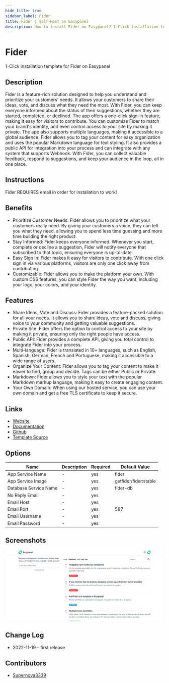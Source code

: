 ```yaml
---
hide_title: true
sidebar_label: Fider
title: Fider | Self-Host on Easypanel
description: How to install Fider on Easypanel? 1-Click installation template for Fider on Easypanel
---
```


<!-- generated -->

# Fider

1-Click installation template for Fider on Easypanel

## Description

Fider is a feature-rich solution designed to help you understand and prioritize your customers&#39; needs. It allows your customers to share their ideas, vote, and discuss what they need the most. With Fider, you can keep everyone informed about the status of their suggestions, whether they are started, completed, or declined. The app offers a one-click sign-in feature, making it easy for visitors to contribute. You can customize Fider to match your brand&#39;s identity, and even control access to your site by making it private. The app also supports multiple languages, making it accessible to a global audience. Fider allows you to tag your content for easy organization and uses the popular Markdown language for text styling. It also provides a public API for integration into your process and can integrate with any system that supports Webhook. With Fider, you can collect valuable feedback, respond to suggestions, and keep your audience in the loop, all in one place.

## Instructions

Fider REQUIRES email in order for installation to work!

## Benefits

- Prioritize Customer Needs: Fider allows you to prioritize what your customers really need. By giving your customers a voice, they can tell you what they need, allowing you to spend less time guessing and more time building the right product.
- Stay Informed: Fider keeps everyone informed. Whenever you start, complete or decline a suggestion, Fider will notify everyone that subscribed to that topic, ensuring everyone is up-to-date.
- Easy Sign In: Fider makes it easy for visitors to contribute. With one click sign in via various platforms, visitors are only one click away from contributing.
- Customizable: Fider allows you to make the platform your own. With custom CSS features, you can style Fider the way you want, including your logo, your colors, and your identity.

## Features

- Share Ideas, Vote and Discuss: Fider provides a feature-packed solution for all your needs. It allows you to share ideas, vote and discuss, giving voice to your community and getting valuable suggestions.
- Private Site: Fider offers the option to control access to your site by making it private, ensuring only the right people have access.
- Public API: Fider provides a complete API, giving you total control to integrate Fider into your process.
- Multi-language: Fider is translated in 10+ languages, such as English, Spanish, German, French and Portuguese, making it accessible to a wide range of users.
- Organize Your Content: Fider allows you to tag your content to make it easier to find, group and decide. Tags can be either Public or Private.
- Markdown: Fider allows you to style your text with the popular Markdown markup language, making it easy to create engaging content.
- Your Own Domain: When using our hosted service, you can use your own domain and get a free TLS certificate to keep it secure.

## Links

- [Website](https://fider.io)
- [Documentation](https://fider.io/docs)
- [Github](https://github.com/getfider/fider)
- [Template Source](https://github.com/easypanel-io/templates/tree/main/templates/fider)

## Options

Name | Description | Required | Default Value
-|-|-|-
App Service Name | - | yes | fider
App Service Image | - | yes | getfider/fider:stable
Database Service Name | - | yes | fider-db
No Reply Email | - | yes | 
Email Host | - | yes | 
Email Port | - | yes | 587
Email Username | - | yes | 
Email Password | - | yes | 

## Screenshots

![Fider Screenshot](./assets/screenshot.png)

## Change Log

- 2022-11-19 – first release

## Contributors

- [Supernova3339](https://github.com/Supernova3339)
